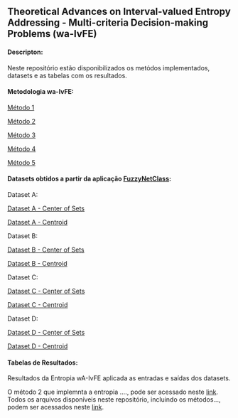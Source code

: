 ## Theoretical Advances on Interval-valued Entropy Addressing - Multi-criteria Decision-making Problems (wa-IvFE)

#### Descripton: 
Neste repositório estão disponibilizados os metódos implementados, datasets e as tabelas com os resultados.

#### Metodologia wa-IvFE:

[Método 1](https://github.com/Lidicostas/wa-IvFE/blob/main/Metodo1.m)

[Método 2](https://github.com/Lidicostas/wa-IvFE/blob/main/Metodo2.m)

[Método 3](https://github.com/Lidicostas/wa-IvFE/blob/main/Metodo3.m)

[Método 4](https://github.com/Lidicostas/wa-IvFE/blob/main/Metodo4.m)

[Método 5](https://github.com/Lidicostas/wa-IvFE/blob/main/Metodo5.m)


#### Datasets obtidos a partir da aplicação [FuzzyNetClass](http://guaiaca.ufpel.edu.br:8080/handle/prefix/9238):

Dataset A:

[Dataset A - Center of Sets](https://github.com/Lidicostas/wa-IvFE/blob/main/Metodo5.m)

[Dataset A - Centroid](https://github.com/Lidicostas/wa-IvFE/blob/main/Metodo5.m)

Dataset B:

[Dataset B - Center of Sets](https://github.com/Lidicostas/wa-IvFE/blob/main/Metodo5.m)

[Dataset B - Centroid](https://github.com/Lidicostas/wa-IvFE/blob/main/Metodo5.m)

Dataset C:

[Dataset C - Center of Sets](https://github.com/Lidicostas/wa-IvFE/blob/main/Metodo5.m)

[Dataset C - Centroid](https://github.com/Lidicostas/wa-IvFE/blob/main/Metodo5.m)

Dataset D:

[Dataset D - Center of Sets](https://github.com/Lidicostas/wa-IvFE/blob/main/Metodo5.m)

[Dataset D - Centroid](https://github.com/Lidicostas/wa-IvFE/blob/main/Metodo5.m)


#### Tabelas de Resultados:
Resultados da Entropia wA-IvFE aplicada as entradas e saídas dos datasets.









O método 2 que implemnta a entropia ...., pode ser acessado neste [link](https://github.com/Lidicostas/wa-IvFE/blob/main/Metodo2.m).
Todos os arquivos disponíveis neste repositório, incluindo os métodos..., podem ser acessados neste [link](https://github.com/Lidicostas/wa-IvFE/tree/main).

